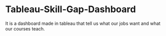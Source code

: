 # Tableau-Skill-Gap-Dashboard
It is a dashboard made in tableau that tell us what our jobs want and what our courses teach.
